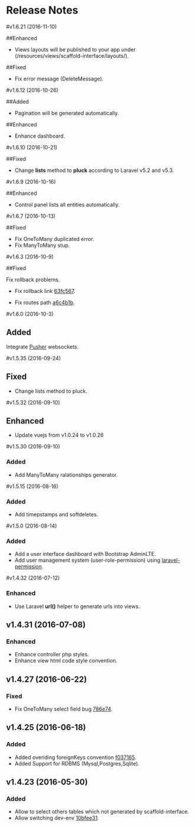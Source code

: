 # Release Notes

#v1.6.21 (2016-11-10)

##Enhanced

- Views layouts will be published to your app under (/resources/views/scaffold-interface/layouts/).

##Fixed

- Fix error message (DeleteMessage).

#v1.6.12 (2016-10-26)

##Added

- Pagination will be generated automatically.

##Enhanced

- Enhance dashboard.

#v1.6.10 (2016-10-21)

##Fixed

- Change **lists** method to **pluck** according to Laravel v5.2 and v5.3.

#v1.6.9 (2016-10-16)

##Enhanced

- Control panel lists all entities automatically.

#v1.6.7 (2016-10-13)

##Fixed

- Fix OneToMany duplicated error.
- Fix ManyToMany stup.

#v1.6.3 (2016-10-9)

##Fixed

Fix rollback problems.
 
 - Fix rollback link [63fc567](https://github.com/amranidev/scaffold-interface/commit/ca1ca9f415340199fc42460f6d355d7085993bb1).

 - Fix routes path [a6c4b1b](https://github.com/amranidev/scaffold-interface/commit/e1611db39de6f17f28c5a50a7d13e65baae2227b).

#v1.6.0 (2016-10-3)

## Added

Integrate [Pusher](https://pusher.com/) websockets.

#v1.5.35 (2016-09-24)

## Fixed

- Change lists method to pluck. 

#v1.5.32 (2016-09-10)

## Enhanced

- Update vuejs from v1.0.24 to v1.0.26 

#v1.5.30 (2016-09-10)

### Added
- Add ManyToMany ralationships generator.

#v1.5.15 (2016-08-16)

### Added
- Add timepstamps and softdeletes.

#v1.5.0 (2016-08-14)

### Added
- Add a user interface dashboard with Bootstrap AdminLTE.
- Add user management system (user-role-permission) using [laravel-permission](https://github.com/spatie/laravel-permission).

#v1.4.32 (2016-07-12)

### Enhanced
- Use Laravel **url()** helper to generate urls into views.

## v1.4.31 (2016-07-08)

### Enhanced
- Enhance controller php styles.
- Enhance view html code style convention.

## v1.4.27 (2016-06-22)

### Fixed
- Fix OneToMany select field bug [786e74](https://github.com/amranidev/scaffold-interface/commit/786e74de0a62d7cc88c80617f88bec02dd3e40cd).

## v1.4.25 (2016-06-18)

### Added
- Added overiding foreignKeys convention [f037165](https://github.com/amranidev/scaffold-interface/commit/f03716595ca027a19588730b2c9f9ebb83310988).
- Added Support for RDBMS (Mysql,Postgres,Sqlite).

## v1.4.23 (2016-05-30)

### Added
- Allow to select others tables which not generated by scaffold-interface.
- Allow switching dev-env [10bfee31](https://github.com/amranidev/scaffold-interface/commit/10bfee31fffa407b1b561c2bd7344563f5e43a88).
